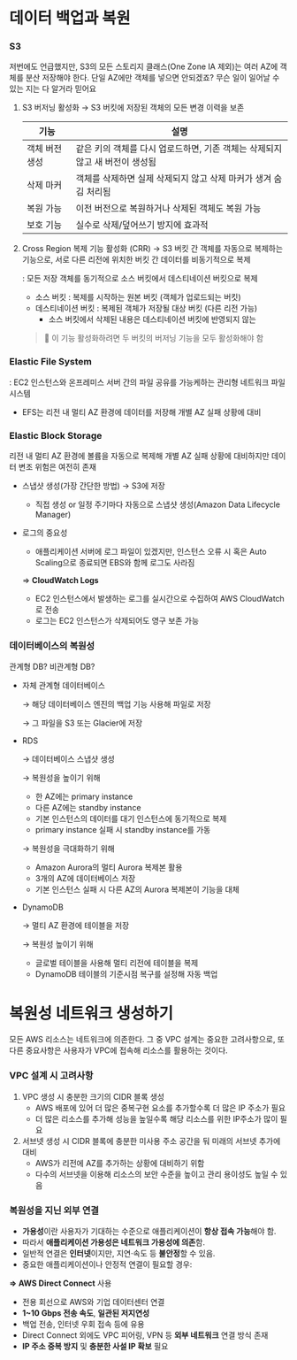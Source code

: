 # 데이터 백업과 복원

### S3

저번에도 언급했지만, S3의 모든 스토리지 클래스(One Zone IA 제외)는 여러 AZ에 객체를 분산 저장해야 한다. 단일 AZ에만 객체를 넣으면 안되겠죠? 무슨 일이 일어날 수 있는 지는 다 알거라 믿어요

1. S3 버저닝 활성화 → S3 버킷에 저장된 객체의 모든 변경 이력을 보존

    | **기능** | **설명** |
    | --- | --- |
    | 객체 버전 생성 | 같은 키의 객체를 다시 업로드하면, 기존 객체는 삭제되지 않고 새 버전이 생성됨 |
    | 삭제 마커 | 객체를 삭제하면 실제 삭제되지 않고 삭제 마커가 생겨 숨김 처리됨 |
    | 복원 가능 | 이전 버전으로 복원하거나 삭제된 객체도 복원 가능 |
    | 보호 기능 | 실수로 삭제/덮어쓰기 방지에 효과적 |
    
2. Cross Region 복제 기능 활성화 (CRR) → S3 버킷 간 객체를 자동으로 복제하는 기능으로, 서로 다른 리전에 위치한 버킷 간 데이터를 비동기적으로 복제
    
    : 모든 저장 객체를 동기적으로 소스 버킷에서 데스티네이션 버킷으로 복제
    
    - 소스 버킷 : 복제를 시작하는 원본 버킷 (객체가 업로드되는 버킷)
    - 데스티네이션 버킷 : 복제된 객체가 저장될 대상 버킷 (다른 리전 가능)
        - 소스 버킷에서 삭제된 내용은 데스티네이션 버킷에 반영되지 않는
    
    > 📌 이 기능 활성화하려면 두 버킷의 버저닝 기능을 모두 활성화해야 함
    

### Elastic File System

: EC2 인스턴스와 온프레미스 서버 간의 파일 공유를 가능케하는 관리형 네트워크 파일 시스템

- EFS는 리전 내 멀티 AZ 환경에 데이터를 저장해 개별 AZ 실패 상황에 대비

### Elastic Block Storage

리전 내 멀티 AZ 환경에 볼륨을 자동으로 복제해 개별 AZ 실패 상황에 대비하지만 데이터 변조 위험은 여전히 존재

- 스냅샷 생성(가장 간단한 방법) → S3에 저장
    - 직접 생성 or 일정 주기마다 자동으로 스냅샷 생성(Amazon Data Lifecycle Manager)
- 로그의 중요성
    - 애플리케이션 서버에 로그 파일이 있겠지만, 인스턴스 오류 시 혹은 Auto Scaling으로 종료되면 EBS와 함께 로그도 사라짐
    
    ⇒ **CloudWatch Logs**
    
    - EC2 인스턴스에서 발생하는 로그를 실시간으로 수집하여 AWS CloudWatch로 전송
    - 로그는 EC2 인스턴스가 삭제되어도 영구 보존 가능

### 데이터베이스의 복원성

관계형 DB? 비관계형 DB?

- 자체 관계형 데이터베이스
    
    → 해당 데이터베이스 엔진의 백업 기능 사용해 파일로 저장
    
    → 그 파일을 S3 또는 Glacier에 저장
    
- RDS
    
    → 데이터베이스 스냅샷 생성
    
    → 복원성을 높이기 위해
    
    - 한 AZ에는 primary instance
    - 다른 AZ에는 standby instance
    - 기본 인스턴스의 데이터를 대기 인스턴스에 동기적으로 복제
    - primary instance 실패 시 standby instance를 가동
    
    → 복원성을 극대화하기 위해
    
    - Amazon Aurora의 멀티 Aurora 복제본 활용
    - 3개의 AZ에 데이터베이스 저장
    - 기본 인스턴스 실패 시 다른 AZ의 Aurora 복제본이 기능을 대체
- DynamoDB
    
    → 멀티 AZ 환경에 테이블을 저장
    
    → 복원성 높이기 위해
    
    - 글로벌 테이블을 사용해 멀티 리전에 테이블을 복제
    - DynamoDB 테이블의 기준시점 복구를 설정해 자동 백업

# 복원성 네트워크 생성하기

모든 AWS 리소스는 네트워크에 의존한다. 그 중 VPC 설계는 중요한 고려사항으로, 또 다른 중요사항은 사용자가 VPC에 접속해 리소스를 활용하는 것이다.

### VPC 설계 시 고려사항

1. VPC 생성 시 충분한 크기의 CIDR 블록 생성
    - AWS 배포에 있어 더 많은 중복구현 요소를 추가할수록 더 많은 IP 주소가 필요
    - 더 많은 리소스를 추가해 성능을 높일수록 해당 리소스를 위한 IP주소가 많이 필요
2. 서브넷 생성 시 CIDR 블록에 충분한 미사용 주소 공간을 둬 미래의 서브넷 추가에 대비
    - AWS가 리전에 AZ를 추가하는 상황에 대비하기 위함
    - 다수의 서브넷을 이용해 리소스의 보안 수준을 높이고 관리 용이성도 높일 수 있음

### 복원성을 지닌 외부 연결

- **가용성**이란 사용자가 기대하는 수준으로 애플리케이션이 **항상 접속 가능**해야 함.
- 따라서 **애플리케이션 가용성은 네트워크 가용성에 의존**함.
- 일반적 연결은 **인터넷**이지만, 지연·속도 등 **불안정**할 수 있음.
- 중요한 애플리케이션이나 안정적 연결이 필요할 경우:

**⇒ AWS Direct Connect** 사용

- 전용 회선으로 AWS와 기업 데이터센터 연결
- **1~10 Gbps 전송 속도**, **일관된 저지연성**
- 백업 전송, 인터넷 우회 접속 등에 유용
- Direct Connect 외에도 VPC 피어링, VPN 등 **외부 네트워크** 연결 방식 존재
- **IP 주소 중복 방지** 및 **충분한 사설 IP 확보** 필요
